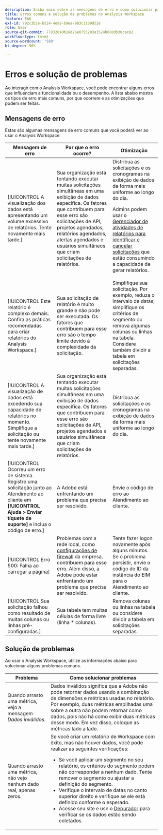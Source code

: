 ```yaml
---
description: Saiba mais sobre as mensagens de erro e como solucionar problemas no Adobe Analysis Workspace
title: Erros comuns e solução de problemas no Analysis Workspace
feature: FAQ
exl-id: 792c3b2e-bd24-4e98-b9ea-983c1189d52e
role: User
source-git-commit: 770320a0b16d26e0755203a3524b000db30cac82
workflow-type: tm+mt
source-wordcount: '589'
ht-degree: 96%

---
```


# Erros e solução de problemas

Ao interagir com o Analysis Workspace, você pode encontrar alguns erros que influenciam a funcionalidade ou o desempenho. A lista abaixo mostra os tipos de erro mais comuns, por que ocorrem e as otimizações que podem ser feitas.

## Mensagens de erro

Estas são algumas mensagens de erro comuns que você poderá ver ao usar o Analysis Workspace:

| Mensagem de erro | Por que o erro ocorre? | Otimização |
| --- | --- | --- |
| [!UICONTROL A visualização dos dados está apresentando um volume excessivo de relatórios. Tente novamente mais tarde.] | Sua organização está tentando executar muitas solicitações simultâneas em uma exibição de dados específica. Os fatores que contribuem para esse erro são solicitações de API, projetos agendados, relatórios agendados, alertas agendados e usuários simultâneos que criam solicitações de relatórios. | Distribua as solicitações e os cronogramas na exibição de dados de forma mais uniforme ao longo do dia.<p>Admins podem usar o [Gerenciador de atividades de relatórios para identificar e cancelar solicitações](/help/reporting-activity-manager/reporting-activity-overview.md) que estão consumindo a capacidade de gerar relatórios.</p> |
| [!UICONTROL Este relatório é complexo demais. Confira as práticas recomendadas para criar relatórios do Analysis Workspace.] | Sua solicitação de relatório é muito grande e não pode ser executada. Os fatores que contribuem para esse erro são o tempo limite devido à complexidade da solicitação. | Simplifique sua solicitação. Por exemplo, reduza o intervalo de datas, simplifique os critérios de segmento ou remova algumas colunas ou linhas na tabela. Considere também dividir a tabela em solicitações separadas. |
| [!UICONTROL A visualização de dados está excedendo sua capacidade de relatórios no momento. Simplifique a solicitação ou tente novamente mais tarde.] | Sua organização está tentando executar muitas solicitações simultâneas em uma exibição de dados específica. Os fatores que contribuem para esse erro são solicitações de API, projetos agendados e usuários simultâneos que criam solicitações de relatórios. | Distribua as solicitações e os cronogramas na exibição de dados de forma mais uniforme ao longo do dia. |
| [!UICONTROL Ocorreu um erro de sistema. Registre uma solicitação junto ao Atendimento ao cliente em **[!UICONTROL Ajuda > Enviar tíquete de suporte]** e inclua o código de erro.] | A Adobe está enfrentando um problema que precisa ser resolvido. | Envie o código de erro ao Atendimento ao cliente. |
| [!UICONTROL Erro 500: Falha ao carregar a página] | Problemas com a rede local, como [configurações de firewall](/help/technotes/ip-addresses.md) da empresa, contribuem para esse erro. Além disso, a Adobe pode estar enfrentando um problema que precisa ser resolvido. | Tente fazer logon novamente após alguns minutos. Se o problema persistir, envie o código de ID da instância do EIM para o Atendimento ao cliente. |
| [!UICONTROL Sua solicitação falhou como resultado de muitas colunas ou linhas pré-configuradas.] | Sua tabela tem muitas células de forma livre (linha * colunas). | Remova colunas ou linhas na tabela ou considere dividir a tabela em solicitações separadas. |


## Solução de problemas

Ao usar o Analysis Workspace, utilize as informações abaixo para solucionar alguns problemas comuns.

| Problema | Como solucionar problemas |
|---|---|
| Quando arrasto uma métrica, vejo a mensagem *Dados inválidos*. | Dados inválidos significa que a Adobe não pode retornar dados usando a combinação de dimensões e métricas usadas no relatório. Por exemplo, duas métricas empilhadas uma sobre a outra não podem retornar como dados, pois não há como exibir duas métricas desse modo. Em vez disso, coloque as métricas lado a lado. |
| Quando arrasto uma métrica, não vejo nenhum dado real, apenas zeros. | Se você criar um relatório de Workspace com êxito, mas não houver dados, você pode realizar as seguintes verificações:<ul><li>Se você aplicar um segmento no seu relatório, os critérios do segmento podem não corresponder a nenhum dado. Tente remover o segmento ou ajustar a definição do segmento.</li><li>Verifique o intervalo de datas no canto superior direito e verifique se ele está definido conforme o esperado.</li><li>Acesse seu site e use o [Depurador](https://experienceleague.adobe.com/docs/debugger/using/experience-cloud-debugger.html?lang=pt-BR) para verificar se os dados estão sendo coletados.</li></ul> |
